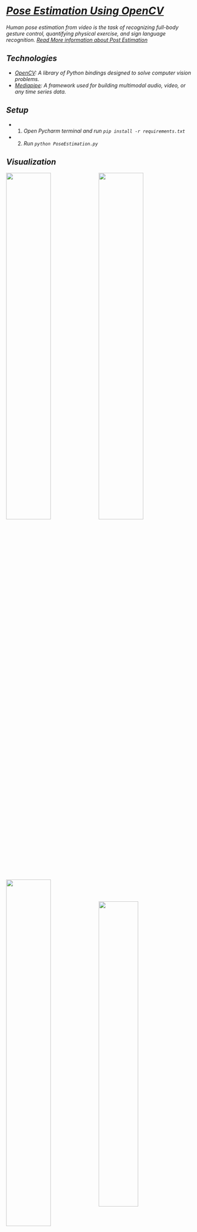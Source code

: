 
# ***[Pose Estimation Using OpenCV](#visualization)***

_Human pose estimation from video is the task of recognizing full-body gesture control, quantifying physical exercise, and sign language recognition. [Read More information about Post Estimation](https://www.analyticsvidhya.com/blog/2021/05/pose-estimation-using-opencv/)_


## ***Technologies***
- _[OpenCV](https://docs.opencv.org/3.4/index.html): A library of Python bindings designed to solve computer vision problems._
- _[Mediapipe](https://www.analyticsvidhya.com/blog/2021/05/pose-estimation-using-opencv/): A framework used for building multimodal audio, video, or any time series data._

## ***Setup*** 
- 1. _Open Pycharm terminal and run  `pip install -r requirements.txt`_

- 2. _Run `python PoseEstimation.py`_


## ***Visualization***

<a href="sample2.gif"><img src="gif/sample2.gif" width="49%" align="center"></a>
<a href="sample1.gif"><img src="gif/sample1.gif" width="49%" align="center"></a>
<a href="sample4.gif"><img src="gif/sample4.gif" width="49%" align="center"></a>
<a href="sample6.gif"><img src="gif/sample6.gif" width="46%" align="center"></a>
<a href="sample3.gif"><img src="gif/sample3.gif" width="49%" align="center"></a>
<a href="sample5.gif"><img src="gif/sample5.gif" width="46%" align="center"></a> 
